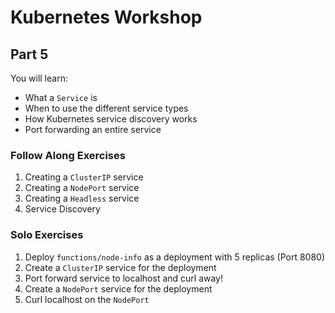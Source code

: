 # Kubernetes Workshop

## Part 5

You will learn:

- What a `Service` is
- When to use the different service types
- How Kubernetes service discovery works
- Port forwarding an entire service

### Follow Along Exercises

1. Creating a `ClusterIP` service
2. Creating a `NodePort` service
3. Creating a `Headless` service
4. Service Discovery

### Solo Exercises

1. Deploy `functions/node-info` as a deployment with 5 replicas (Port 8080)
2. Create a `ClusterIP` service for the deployment
3. Port forward service to localhost and curl away!
4. Create a `NodePort` service for the deployment
5. Curl localhost on the `NodePort`
